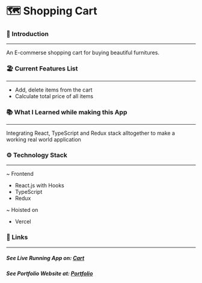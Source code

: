 # 🗺️ Shopping Cart

### 🌟 Introduction 
--- 
An E-commerse shopping cart for buying beautiful furnitures.

### 🏖️ Current Features List
---
- Add, delete items from the cart
- Calculate total price of all items

### 📚 What I Learned while making this App
---
Integrating React, TypeScript and Redux stack alltogether to make a working real world application

### ⚙️ Technology Stack
---
~ Frontend 
- React.js with Hooks
- TypeScript
- Redux

~ Hoisted on
- Vercel


### 🔗 Links 
---
##### See Live Running App on:  [Cart](https://shopping-cart-sable.vercel.app/ "Cart")
##### See Portfolio Website at: [Portfolio](https://devstardude.web.app/ "Portfolio")
